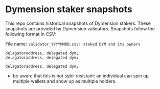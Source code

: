 # Dymension staker snapshots

This repo contains historical snapshots of Dymension stakers. These snapshots are provided by Dymension validators. Snapshots follow the following format in CSV: 

File name: `validator_YYYYMMDD.csv: staked DYM and its owners`

```csv
delagatoraddress, delegated dym;
delagatoraddress, delegated dym;
...
delagatoraddress, delegated dym;
```

* be aware that this is not sybil resistant: an individual can spin up multiple wallets and show up as multiple holders.
